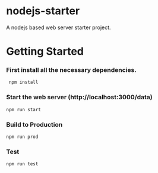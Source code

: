 # nodejs-starter
A nodejs based web server starter project.

Getting Started
=========

### First install all the necessary dependencies.
``` 
 npm install
```

### Start the web server (http://localhost:3000/data)
```
npm run start
```

### Build to Production
```
npm run prod
```

### Test
```
npm run test
```
